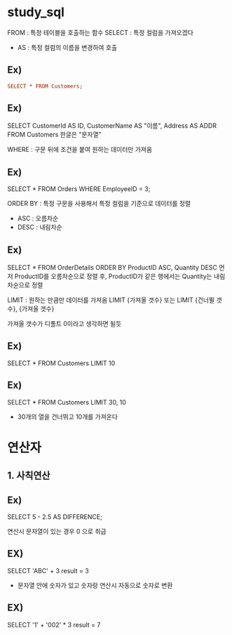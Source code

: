 # study_sql


FROM : 특정 테이블을 호출하는 함수
SELECT : 특정 컬럼을 가져오겠다
- AS : 특정 컬럼의 이름을 변경하여 호출
 
## Ex)
~~~Ini
SELECT * FROM Customers;
~~~
## Ex)
SELECT
  CustomerId AS ID,
  CustomerName AS "이름",
  Address AS ADDR
FROM Customers
한글은 "문자열"

WHERE  : 구문 뒤에 조건을 붙여 원하는 데이터만 가져옴

## Ex)
SELECT * FROM Orders
WHERE EmployeeID = 3;


ORDER BY : 특정 구문을 사용해서 특정 컬럼을 기준으로 데이터를 정렬
- ASC : 오름차순
- DESC : 내림차순


## Ex)
SELECT * FROM OrderDetails
ORDER BY ProductID ASC, Quantity DESC
먼저 ProductID를 오름차순으로 정렬 후,
ProductID가 같은 행에서는 Quantity는 내림차순으로 정렬

LIMIT : 원하는 만큼만 데이터를 가져옴
LIMIT {가져올 갯수} 또는 LIMIT {건너뛸 갯수}, {가져올 갯수}

가져올 갯수가 디폴트 0이라고 생각하면 될듯

## Ex)
SELECT * FROM Customers
LIMIT 10
## Ex)
SELECT * FROM Customers
LIMIT 30, 10
- 30개의 열을 건너뛰고 10개를 가져온다


# 연산자
## 1. 사칙연산
## Ex)
SELECT 5 - 2.5 AS DIFFERENCE;

연산시 문자열이 있는 경우 0 으로 취급

## EX)
SELECT 'ABC' + 3
result = 3
- 문자열 안에 숫자가 있고 숫자랑 연산시 자동으로 숫자로 변환
## EX)
SELECT '1' + '002' * 3
result = 7




